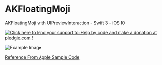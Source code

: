 # AKFloatingMoji
AKFloatingMoji with UIPreviewInteraction - Swift 3 - iOS 10

<a href='https://pledgie.com/campaigns/31006'><img alt='Click here to lend your support to: Help by code and make a donation at pledgie.com !' src='https://pledgie.com/campaigns/31006.png?skin_name=chrome' border='0' ></a>

![Example Image](https://raw.githubusercontent.com/ashishkakkad8/AKFloatingMoji/master/AKFloatingMoji/AKFloatingMoji.gif)

[Reference From Apple Sample Code](https://developer.apple.com/library/prerelease/content/samplecode/AppChat/Introduction/Intro.html)
